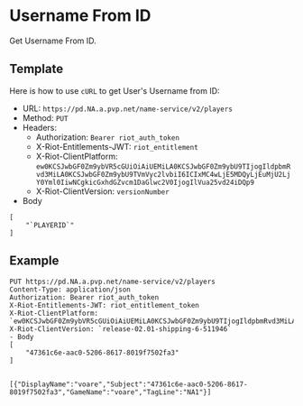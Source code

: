 # Username From ID
Get Username From ID.

## Template
Here is how to use `cURL` to get User's Username from ID:
- URL: `https://pd.NA.a.pvp.net/name-service/v2/players`
- Method: `PUT`
- Headers:
    - Authorization: `Bearer riot_auth_token`
    - X-Riot-Entitlements-JWT: `riot_entitlement`
    - X-Riot-ClientPlatform: `ew0KCSJwbGF0Zm9ybVR5cGUiOiAiUEMiLA0KCSJwbGF0Zm9ybU9TIjogIldpbmRvd3MiLA0KCSJwbGF0Zm9ybU9TVmVyc2lvbiI6ICIxMC4wLjE5MDQyLjEuMjU2LjY0Yml0IiwNCgkicGxhdGZvcm1DaGlwc2V0IjogIlVua25vd24iDQp9`
    - X-Riot-ClientVersion: `versionNumber`
- Body
```
[
	"`PLAYERID`"
]
```

## Example
```http
PUT https://pd.NA.a.pvp.net/name-service/v2/players
Content-Type: application/json
Authorization: Bearer riot_auth_token
X-Riot-Entitlements-JWT: riot_entitlement_token
X-Riot-ClientPlatform: `ew0KCSJwbGF0Zm9ybVR5cGUiOiAiUEMiLA0KCSJwbGF0Zm9ybU9TIjogIldpbmRvd3MiLA0KCSJwbGF0Zm9ybU9TVmVyc2lvbiI6ICIxMC4wLjE5MDQyLjEuMjU2LjY0Yml0IiwNCgkicGxhdGZvcm1DaGlwc2V0IjogIlVua25vd24iDQp9`
X-Riot-ClientVersion: `release-02.01-shipping-6-511946`
- Body
[
	"47361c6e-aac0-5206-8617-8019f7502fa3"
]


[{"DisplayName":"voare","Subject":"47361c6e-aac0-5206-8617-8019f7502fa3","GameName":"voare","TagLine":"NA1"}]

```
